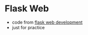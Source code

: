 # Flask Web

- code from [flask web development](https://github.com/miguelgrinberg/flasky)
- just for practice

